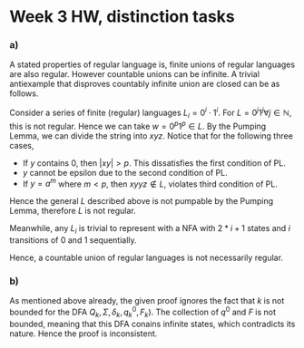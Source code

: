 # Week 3 HW, distinction tasks

### a)
A stated properties of regular language is, finite unions of regular languages are also regular. However countable unions can be infinite. A trivial antiexample that disproves countably infinite union are closed can be as follows.

Consider a series of finite (regular) languages $L_i = {0^i\cdot 1^i}$. For $L = {0^j 1^j \forall j \in \mathbb{N}}$, this is not regular. Hence we can take $w = 0^p1^p \in L$. By the Pumping Lemma, we can divide the string into $xyz$. Notice that for the following three cases,

- If $y$ contains 0, then $|xy| > p$. This dissatisfies the first condition of PL. 
- $y$ cannot be epsilon due to the second condition of PL.
- If $y = a^m$ where $m < p$, then $xyyz \notin L$, violates third condition of PL.

Hence the general $L$ described above is not pumpable by the Pumping Lemma, therefore $L$ is not regular.

Meanwhile, any $L_i$ is trivial to represent with a NFA with $2*i + 1$ states and $i$ transitions of 0 and 1 sequentially.

Hence, a countable union of regular languages is not necessarily regular.

### b)

As mentioned above already, the given proof ignores the fact that $k$ is not bounded for the DFA $Q_k, \Sigma, \delta_k, q_k^0, F_k)$. The collection of $q^0$ and $F$ is not bounded, meaning that this DFA conains infinite states, which contradicts its nature. Hence the proof is inconsistent.
